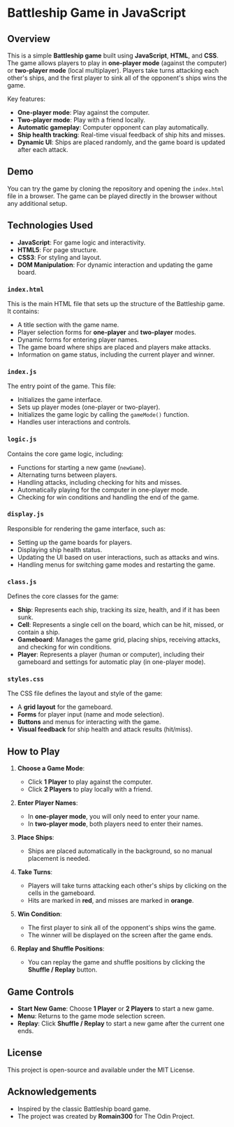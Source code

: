# Battleship Game in JavaScript

## Overview

This is a simple **Battleship game** built using **JavaScript**, **HTML**, and **CSS**. The game allows players to play in **one-player mode** (against the computer) or **two-player mode** (local multiplayer). Players take turns attacking each other's ships, and the first player to sink all of the opponent's ships wins the game.

Key features:
- **One-player mode**: Play against the computer.
- **Two-player mode**: Play with a friend locally.
- **Automatic gameplay**: Computer opponent can play automatically.
- **Ship health tracking**: Real-time visual feedback of ship hits and misses.
- **Dynamic UI**: Ships are placed randomly, and the game board is updated after each attack.

## Demo

You can try the game by cloning the repository and opening the `index.html` file in a browser. The game can be played directly in the browser without any additional setup.

## Technologies Used

- **JavaScript**: For game logic and interactivity.
- **HTML5**: For page structure.
- **CSS3**: For styling and layout.
- **DOM Manipulation**: For dynamic interaction and updating the game board.

### `index.html`

This is the main HTML file that sets up the structure of the Battleship game. It contains:

- A title section with the game name.
- Player selection forms for **one-player** and **two-player** modes.
- Dynamic forms for entering player names.
- The game board where ships are placed and players make attacks.
- Information on game status, including the current player and winner.

### `index.js`

The entry point of the game. This file:
- Initializes the game interface.
- Sets up player modes (one-player or two-player).
- Initializes the game logic by calling the `gameMode()` function.
- Handles user interactions and controls.

### `logic.js`

Contains the core game logic, including:
- Functions for starting a new game (`newGame`).
- Alternating turns between players.
- Handling attacks, including checking for hits and misses.
- Automatically playing for the computer in one-player mode.
- Checking for win conditions and handling the end of the game.

### `display.js`

Responsible for rendering the game interface, such as:
- Setting up the game boards for players.
- Displaying ship health status.
- Updating the UI based on user interactions, such as attacks and wins.
- Handling menus for switching game modes and restarting the game.

### `class.js`

Defines the core classes for the game:
- **Ship**: Represents each ship, tracking its size, health, and if it has been sunk.
- **Cell**: Represents a single cell on the board, which can be hit, missed, or contain a ship.
- **Gameboard**: Manages the game grid, placing ships, receiving attacks, and checking for win conditions.
- **Player**: Represents a player (human or computer), including their gameboard and settings for automatic play (in one-player mode).

### `styles.css`

The CSS file defines the layout and style of the game:
- A **grid layout** for the gameboard.
- **Forms** for player input (name and mode selection).
- **Buttons** and menus for interacting with the game.
- **Visual feedback** for ship health and attack results (hit/miss).


## How to Play

1. **Choose a Game Mode**:
   - Click **1 Player** to play against the computer.
   - Click **2 Players** to play locally with a friend.

2. **Enter Player Names**:
   - In **one-player mode**, you will only need to enter your name.
   - In **two-player mode**, both players need to enter their names.

3. **Place Ships**:
   - Ships are placed automatically in the background, so no manual placement is needed.

4. **Take Turns**:
   - Players will take turns attacking each other's ships by clicking on the cells in the gameboard.
   - Hits are marked in **red**, and misses are marked in **orange**.
   
5. **Win Condition**:
   - The first player to sink all of the opponent's ships wins the game.
   - The winner will be displayed on the screen after the game ends.

6. **Replay and Shuffle Positions**:
   - You can replay the game and shuffle positions by clicking the **Shuffle / Replay** button.

## Game Controls

- **Start New Game**: Choose **1 Player** or **2 Players** to start a new game.
- **Menu**: Returns to the game mode selection screen.
- **Replay**: Click **Shuffle / Replay** to start a new game after the current one ends.

## License

This project is open-source and available under the MIT License.

## Acknowledgements

- Inspired by the classic Battleship board game.
- The project was created by **Romain300** for The Odin Project.